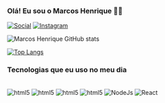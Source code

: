 ### Olá! Eu sou o Marcos Henrique 👋🏻

[![Social](https://img.shields.io/badge/LinkedIn-0077B5?style=for-the-badge&logo=linkedin&logoColor=white)](https://www.linkedin.com/in/marcos-henrique-53b813235/)
[![Instagram](https://img.shields.io/badge/Instagram-E4405F?style=for-the-badge&logo=instagram&logoColor=white)](https://www.instagram.com/marcoshenriq__/)

![Marcos Henrique GitHub stats](https://github-readme-stats.vercel.app/api?username=marcos-henrique2&show_icons=true&theme=radical)

[![Top Langs](https://github-readme-stats.vercel.app/api/top-langs/?username=marcos-henrique2)](https://github.com/anuraghazra/github-readme-stats)

### Tecnologias que eu uso no meu dia 

<div style="display: inline_block"><br/>
  <img align="center" alt="html5" src="https://img.shields.io/badge/HTML5-E34F26?style=for-the-badge&logo=html5&logoColor=white" />
  <img align="center" alt="html5" src="https://img.shields.io/badge/CSS3-1572B6?style=for-the-badge&logo=css3&logoColor=white" />
  <img align="center" alt="html5" src="https://img.shields.io/badge/TypeScript-007ACC?style=for-the-badge&logo=typescript&logoColor=white" />
  <img align="center" alt="html5" src="https://img.shields.io/badge/JavaScript-F7DF1E?style=for-the-badge&logo=javascript&logoColor=black" />
  <img align="center" alt="NodeJs" src="https://img.shields.io/badge/Node.js-43853D?style=for-the-badge&logo=node.js&logoColor=white" />
  <img align="center" alt="React" src="https://img.shields.io/badge/React-20232A?style=for-the-badge&logo=react&logoColor=61DAFB" />
</div>
